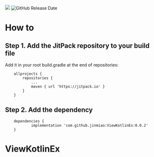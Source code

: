[![](https://jitpack.io/v/jinmiao/ViewKotlinEx.svg)](https://jitpack.io/#jinmiao/ViewKotlinEx)
![GitHub Release Date](https://img.shields.io/github/release-date/jinmiao/ViewKotlinEx)

# How to

## Step 1. Add the JitPack repository to your build file

Add it in your root build.gradle at the end of repositories:
```
	allprojects {
		repositories {
			...
			maven { url 'https://jitpack.io' }
		}
	}
```

## Step 2. Add the dependency
```
	dependencies {
	        implementation 'com.github.jinmiao:ViewKotlinEx:0.0.2'
	}
```

# ViewKotlinEx
